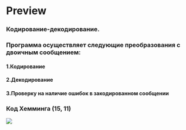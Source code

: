 # Preview

### Кодирование-декодирование.
###  Программа осуществляет следующие преобразования с двоичным сообщением:
#### 1.Кодирование
#### 2.Декодирование
#### 3.Проверку на наличие ошибок в закодированном сообщении
### Код Хемминга (15, 11)
![](/image/1.png)
